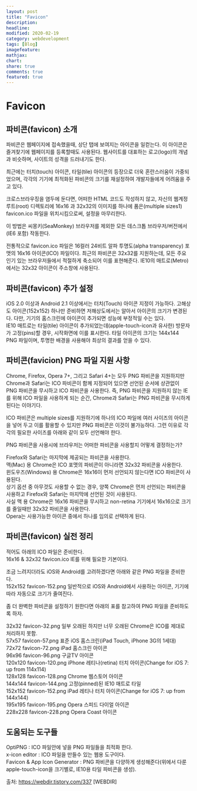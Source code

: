 ```yaml
---
layout: post
title: "Favicon"
description:
headline:
modified: 2020-02-19
category: webdevelopment
tags: [Blog]
imagefeature:
mathjax:
chart:
share: true
comments: true
featured: true
---
```


# Favicon

## 파비콘(favicon) 소개

파비콘은 <span class="orange">웹페이지에 접속했을때, 상단 탭에 보여지는 아이콘</span>을 일컫는다. 이 아이콘은 즐겨찾기에 웹페이지를 등록할때도 사용된다. 웹사이트를 대표하는 로고(logo)의 개념과 비슷하며, 사이트의 성격을 드러내기도 한다.

최근에는 터치(touch) 아이콘, 타일(tile) 아이콘의 등장으로 더욱 혼란스러움이 가중되었으며, 각각의 기기에 최적화된 파비콘의 크기를 재설정하여 개발자들에게 어려움을 주고 있다.

크로스브라우징을 염두에 둔다면, 어떠한 HTML 코드도 작성하지 않고, 자신의 웹계정 루트(root) 디렉토리에 16x16 과 32x32의 이미지를 하나에 품은(multiple sizes1) favicon.ico 파일을 위치시킴으로써, 설정을 마무리한다.

이 방법은 씨몽키(SeaMonkey) 브라우저를 제외한 모든 데스크톱 브라우저/버전에서(IE6 포함) 작동한다.

전통적으로 favicon.ico 파일은 16컬러 24비트 알파 투명도(alpha transparency) 포맷의 16x16 아이콘(ICO) 파일이다. 최근의 파비콘은 32x32를 지원하는데, 모든 주요 인기 있는 브라우저들에서 적절하게 축소되어 이를 표현해준다. IE10의 매트로(Metro)에서는 32x32 아이콘이 주소창에 사용된다.

## 파비콘(favicon) 추가 설정

iOS 2.0 이상과 Android 2.1 이상에서는 터치(Touch) 아이콘 지정이 가능하다. 고해상도 아이콘(152x152) 하나만 준비하면 저해상도에서는 알아서 아이콘의 크기가 변경된다. 다만, 기기의 홈스크린에 아이콘이 추가되면 성능에 부정적일 수는 있다.  
IE10 매트로는 타일(tile) 아이콘이 추가되었는데(apple-touch-icon과 유사한) 방문자가 고정(pins)할 경우, 시작화면에 이를 표시한다. 타일 아이콘의 크기는 144x144 PNG 파일이며, 투명한 배경을 사용해야 최상의 결과를 얻을 수 있다.

## 파비콘(favicion) PNG 파일 지원 사항

Chrome, Firefox, Opera 7+, 그리고 Safari 4+는 모두 PNG 파비콘을 지원하지만 Chrome과 Safari는 ICO 파비콘이 함께 지정되어 있으면 선언된 순서에 상관없이 PNG 파비콘을 무시하고 ICO 파비콘을 사용한다. 즉, PNG 파비콘을 지원하지 않는 IE를 위해 ICO 파일을 사용하게 되는 순간, Chrome과 Safari는 PNG 파비콘을 무시하게 된다는 이야기다.

ICO 파비콘은 multiple sizes를 지원하기에 하나의 ICO 파일에 여러 사이즈의 아이콘을 넣어 두고 이를 활용할 수 있지만 PNG 파비콘은 이것이 불가능하다. 그런 이유로 각각의 필요한 사이즈를 아래와 같이 모두 선언해야 한다.

<div class="code">
<script async src="//jsfiddle.net/lsh58/a067uc92/embed/html/dark/"></script>
</div>
PNG 파비콘을 사용시에 브라우저는 어떠한 파비콘을 사용할지 어떻게 결정하는가?

Firefox와 Safari는 마지막에 제공되는 파비콘을 사용한다.  
맥(Mac) 용 Chrome은 ICO 포맷의 파비콘이 아니라면 32x32 파비콘을 사용한다.  
윈도우즈(Windows) 용 Chrome은 16x16이 먼저 선언되지 않는다면 ICO 파비콘이 사용된다.  
상기 옵션 중 아무것도 사용할 수 없는 경우, 양쪽 Chrome은 먼저 선언되는 파비콘을 사용하고 Firefox와 Safari는 마지막에 선언된 것이 사용된다.  
사실 맥 용 Chrome은 16x16 파비콘을 무시하고 non-retina 기기에서 16x16으로 크기를 줄일때만 32x32 파비콘을 사용한다.  
Opera는 사용가능한 아이콘 중에서 하나를 임의로 선택하게 된다.

## 파비콘(favicon) 실전 정리

적어도 아래의 ICO 파일은 준비한다.  
<span class="orange">16x16 & 32x32</span> favicon.ico IE를 위해 필요한 기본이다.

조금 느려지더라도 iOS와 Android를 고려하겠다면 아래와 같은 PNG 파일을 준비한다.  
<span class="orange">152x152</span> favicon-152.png 일반적으로 iOS와 Android에서 사용하는 아이콘, 기기에 따라 자동으로 크기가 줄여진다.

좀 더 완벽한 파비콘을 설정하기 원한다면 아래의 표를 참고하여 PNG 파일을 준비하도록 하자.

<span class="orange">32x32</span> favicon-32.png 일부 오래된 하지만 너무 오래된 Chrome은 ICO를 제대로 처리하지 못함.  
<span class="orange">57x57</span> favicon-57.png 표준 iOS 홈스크린(iPad Touch, iPhone 3G의 1세대)  
<span class="orange">72x72</span> favicon-72.png iPad 홈스크린 아이콘  
<span class="orange">96x96</span> favicon-96.png 구글TV 아이콘  
<span class="orange">120x120</span> favicon-120.png iPhone 레티나(retina) 터치 아이콘(Change for iOS 7: up from 114x114)  
<span class="orange">128x128</span> favicon-128.png Chrome 웹스토어 아이콘  
<span class="orange">144x144</span> favicon-144.png 고정(pinned)된 IE10 매트로 타일  
<span class="orange">152x152</span> favicon-152.png iPad 레티나 터치 아이콘(Change for iOS 7: up from 144x144)  
<span class="orange">195x195</span> favicon-195.png Opera 스피드 다이얼 아이콘  
<span class="orange">228x228</span> favicon-228.png Opera Coast 아이콘

## 도움되는 도구들

OptiPNG : ICO 파일안에 넣을 PNG 파일들을 최적화 한다.  
x-icon editor : ICO 파일을 만들수 있는 웹용 도구이다.  
Favicon & App Icon Generator : PNG 파비콘을 다양하게 생성해준다(위에서 다룬 apple-touch-icon을 크기별로, IE10용 타일 파비콘을 생성).

출처: https://webdir.tistory.com/337 [WEBDIR]
